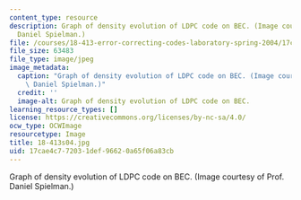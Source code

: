 ```yaml
---
content_type: resource
description: Graph of density evolution of LDPC code on BEC. (Image courtesy of Prof.
  Daniel Spielman.)
file: /courses/18-413-error-correcting-codes-laboratory-spring-2004/17cae4c772031def96620a65f06a83cb_18-413s04.jpg
file_size: 63483
file_type: image/jpeg
image_metadata:
  caption: "Graph of density evolution of LDPC code on BEC. (Image courtesy of\_Prof.\
    \ Daniel Spielman.)"
  credit: ''
  image-alt: Graph of density evolution of LDPC code on BEC.
learning_resource_types: []
license: https://creativecommons.org/licenses/by-nc-sa/4.0/
ocw_type: OCWImage
resourcetype: Image
title: 18-413s04.jpg
uid: 17cae4c7-7203-1def-9662-0a65f06a83cb
---
```

Graph of density evolution of LDPC code on BEC. (Image courtesy of Prof. Daniel Spielman.)